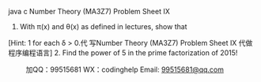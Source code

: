 java c
Number Theory (MA3Z7)
Problem Sheet IX
1. With π(x) and θ(x) as defined in lectures, show that

[Hint:      1 for each δ > 0.代 写Number Theory (MA3Z7) Problem Sheet IX
代做程序编程语言]
2. Find the power of 5 in the prime factorization of 2015!









         
加QQ：99515681  WX：codinghelp  Email: 99515681@qq.com
